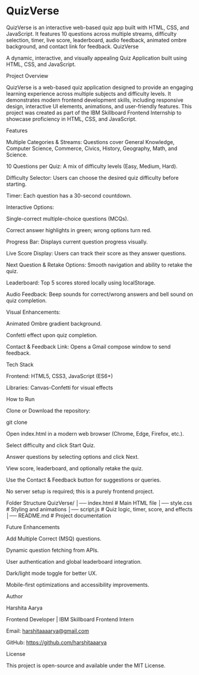 # QuizVerse
QuizVerse is an interactive web-based quiz app built with HTML, CSS, and JavaScript. It features 10 questions across multiple streams, difficulty selection, timer, live score, leaderboard, audio feedback, animated ombre background, and contact link for feedback.
QuizVerse

A dynamic, interactive, and visually appealing Quiz Application built using HTML, CSS, and JavaScript.

Project Overview

QuizVerse is a web-based quiz application designed to provide an engaging learning experience across multiple subjects and difficulty levels. It demonstrates modern frontend development skills, including responsive design, interactive UI elements, animations, and user-friendly features. This project was created as part of the IBM Skillboard Frontend Internship to showcase proficiency in HTML, CSS, and JavaScript.

Features

Multiple Categories & Streams: Questions cover General Knowledge, Computer Science, Commerce, Civics, History, Geography, Math, and Science.

10 Questions per Quiz: A mix of difficulty levels (Easy, Medium, Hard).

Difficulty Selector: Users can choose the desired quiz difficulty before starting.

Timer: Each question has a 30-second countdown.

Interactive Options:

Single-correct multiple-choice questions (MCQs).

Correct answer highlights in green; wrong options turn red.

Progress Bar: Displays current question progress visually.

Live Score Display: Users can track their score as they answer questions.

Next Question & Retake Options: Smooth navigation and ability to retake the quiz.

Leaderboard: Top 5 scores stored locally using localStorage.

Audio Feedback: Beep sounds for correct/wrong answers and bell sound on quiz completion.

Visual Enhancements:

Animated Ombre gradient background.

Confetti effect upon quiz completion.

Contact & Feedback Link: Opens a Gmail compose window to send feedback.

Tech Stack

Frontend: HTML5, CSS3, JavaScript (ES6+)

Libraries: Canvas-Confetti
 for visual effects

How to Run

Clone or Download the repository:

git clone <repository-url>


Open index.html in a modern web browser (Chrome, Edge, Firefox, etc.).

Select difficulty and click Start Quiz.

Answer questions by selecting options and click Next.

View score, leaderboard, and optionally retake the quiz.

Use the Contact & Feedback button for suggestions or queries.

No server setup is required; this is a purely frontend project.

Folder Structure
QuizVerse/
│── index.html        # Main HTML file
│── style.css         # Styling and animations
│── script.js         # Quiz logic, timer, score, and effects
│── README.md         # Project documentation



Future Enhancements

Add Multiple Correct (MSQ) questions.

Dynamic question fetching from APIs.

User authentication and global leaderboard integration.

Dark/light mode toggle for better UX.

Mobile-first optimizations and accessibility improvements.

Author

Harshita Aarya

Frontend Developer | IBM Skillboard Frontend Intern

Email: harshitaaaarya@gmail.com

GitHub: https://github.com/harshitaaarya


License

This project is open-source and available under the MIT License.
